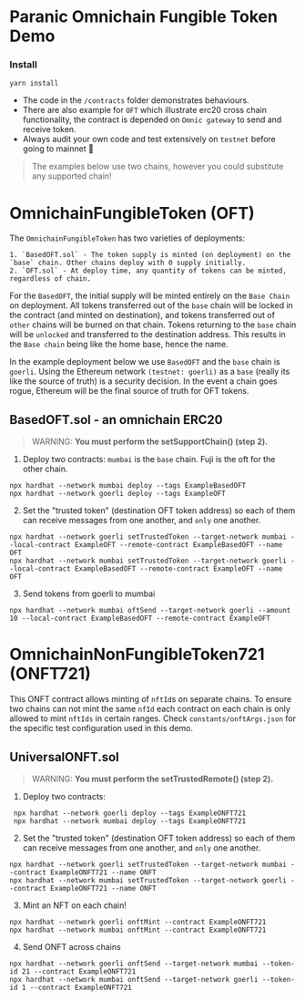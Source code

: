 # Paranic Omnichain Fungible Token Demo

 ### Install

```shell
yarn install
```

* The code in the `/contracts` folder demonstrates behaviours.
* There are also example for `OFT`  which illustrate erc20 cross chain functionality, the contract is depended on `Omnic gateway` to send and receive token.
* Always audit your own code and test extensively on `testnet` before going to mainnet 🙏

> The examples below use two chains, however you could substitute any  supported chain! 



# OmnichainFungibleToken (OFT)

The `OmnichainFungibleToken` has two varieties of deployments:

    1. `BasedOFT.sol` - The token supply is minted (on deployment) on the `base` chain. Other chains deploy with 0 supply initially. 
    2. `OFT.sol` - At deploy time, any quantity of tokens can be minted, regardless of chain.    

 For the `BasedOFT`, the initial supply will be minted entirely on the `Base Chain` on deployment. All tokens transferred out of the `base` chain will be locked in the contract (and minted on destination), and tokens transferred out of `other` chains will be burned on that chain. Tokens returning to the `base` chain will be `unlocked` and transferred to the destination address. This results in the `Base chain` being like the home base, hence the name.

In the example deployment below we use `BasedOFT` and the `base` chain is ```goerli```.
Using the Ethereum network ```(testnet: goerli)``` as a `base` (really its like the source of truth) is a security decision.
In the event a chain goes rogue, Ethereum will be the final source of truth for OFT tokens.



## BasedOFT.sol - an omnichain ERC20

> WARNING: **You must perform the setSupportChain() (step 2).**

1. Deploy two contracts:  ```mumbai``` is the `base` chain. Fuji is the oft for the other chain.

```angular2html
npx hardhat --network mumbai deploy --tags ExampleBasedOFT
npx hardhat --network goerli deploy --tags ExampleOFT
```

2. Set the "trusted token" (destination OFT token address) so each of them can receive messages from one another, and `only` one another.

```angular2html
npx hardhat --network goerli setTrustedToken --target-network mumbai --local-contract ExampleOFT --remote-contract ExampleBasedOFT --name OFT
npx hardhat --network mumbai setTrustedToken --target-network goerli --local-contract ExampleBasedOFT --remote-contract ExampleOFT --name OFT
```

3. Send tokens from goerli to mumbai

```angular2html
npx hardhat --network mumbai oftSend --target-network goerli --amount 10 --local-contract ExampleBasedOFT --remote-contract ExampleOFT
```



# OmnichainNonFungibleToken721 (ONFT721)

This ONFT contract allows minting of `nftId`s on separate chains. To ensure two chains can not mint the same `nfId` each contract on each chain is only allowed to mint `nftIds` in certain ranges. Check `constants/onftArgs.json` for the specific test configuration used in this demo.

## UniversalONFT.sol

> WARNING: **You must perform the setTrustedRemote() (step 2).**

1. Deploy two contracts:

```angular2html
 npx hardhat --network goerli deploy --tags ExampleONFT721
 npx hardhat --network mumbai deploy --tags ExampleONFT721
```

2. Set the "trusted token" (destination OFT token address) so each of them can receive messages from one another, and `only` one another.

```angular2html
npx hardhat --network goerli setTrustedToken --target-network mumbai --contract ExampleONFT721 --name ONFT
npx hardhat --network mumbai setTrustedToken --target-network goerli --contract ExampleONFT721 --name ONFT
```

3. Mint an NFT on each chain!

```angular2html
npx hardhat --network goerli onftMint --contract ExampleONFT721
npx hardhat --network mumbai onftMint --contract ExampleONFT721
```

4. Send ONFT across chains

```angular2html
npx hardhat --network goerli onftSend --target-network mumbai --token-id 21 --contract ExampleONFT721
npx hardhat --network mumbai onftSend --target-network goerli --token-id 1 --contract ExampleONFT721 
```

